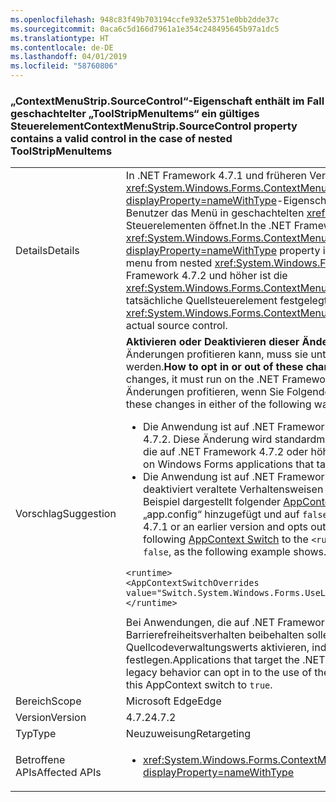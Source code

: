 ```yaml
---
ms.openlocfilehash: 948c83f49b703194ccfe932e53751e0bb2dde37c
ms.sourcegitcommit: 0aca6c5d166d7961a1e354c248495645b97a1dc5
ms.translationtype: HT
ms.contentlocale: de-DE
ms.lasthandoff: 04/01/2019
ms.locfileid: "58760806"
---
```

### <a name="contextmenustripsourcecontrol-property-contains-a-valid-control-in-the-case-of-nested-toolstripmenuitems"></a><span data-ttu-id="4da29-101">„ContextMenuStrip.SourceControl“-Eigenschaft enthält im Fall geschachtelter „ToolStripMenuItems“ ein gültiges Steuerelement</span><span class="sxs-lookup"><span data-stu-id="4da29-101">ContextMenuStrip.SourceControl property contains a valid control in the case of nested ToolStripMenuItems</span></span>

|   |   |
|---|---|
|<span data-ttu-id="4da29-102">Details</span><span class="sxs-lookup"><span data-stu-id="4da29-102">Details</span></span>|<span data-ttu-id="4da29-103">In .NET Framework 4.7.1 und früheren Versionen gibt die <xref:System.Windows.Forms.ContextMenuStrip.SourceControl?displayProperty=nameWithType>-Eigenschaft fälschlicherweise NULL zurück, wenn der Benutzer das Menü in geschachtelten <xref:System.Windows.Forms.ToolStripMenuItem>-Steuerelementen öffnet.</span><span class="sxs-lookup"><span data-stu-id="4da29-103">In the .NET Framework 4.7.1 and previous versions, the <xref:System.Windows.Forms.ContextMenuStrip.SourceControl?displayProperty=nameWithType> property incorrectly returns null when the user opens the menu from nested <xref:System.Windows.Forms.ToolStripMenuItem> controls.</span></span> <span data-ttu-id="4da29-104">In .NET Framework 4.7.2 und höher ist die <xref:System.Windows.Forms.ContextMenuStrip.SourceControl>-Eigenschaft immer auf das tatsächliche Quellsteuerelement festgelegt.</span><span class="sxs-lookup"><span data-stu-id="4da29-104">In the .NET Framework 4.7.2 and later, <xref:System.Windows.Forms.ContextMenuStrip.SourceControl> property is always set to the actual source control.</span></span>|
|<span data-ttu-id="4da29-105">Vorschlag</span><span class="sxs-lookup"><span data-stu-id="4da29-105">Suggestion</span></span>|<span data-ttu-id="4da29-106"><strong>Aktivieren oder Deaktivieren dieser Änderungen</strong>: Damit eine Anwendung von diesen Änderungen profitieren kann, muss sie unter .NET Framework 4.7.2 oder höher ausgeführt werden.</span><span class="sxs-lookup"><span data-stu-id="4da29-106"><strong>How to opt in or out of these changes</strong>In order for an application to benefit from these changes, it must run on the .NET Framework 4.7.2 or later.</span></span> <span data-ttu-id="4da29-107">Die Anwendung kann von diesen Änderungen profitieren, wenn Sie Folgendes durchführen:</span><span class="sxs-lookup"><span data-stu-id="4da29-107">The application can benefit from these changes in either of the following ways:</span></span><ul><li><span data-ttu-id="4da29-108">Die Anwendung ist auf .NET Framework 4.7.2 ausgelegt.</span><span class="sxs-lookup"><span data-stu-id="4da29-108">It targets the .NET Framework 4.7.2.</span></span> <span data-ttu-id="4da29-109">Diese Änderung wird standardmäßig für Windows Forms-Anwendungen aktiviert, die auf .NET Framework 4.7.2 oder höher ausgelegt sind.</span><span class="sxs-lookup"><span data-stu-id="4da29-109">This change is enabled by default on Windows Forms applications that target the .NET Framework 4.7.2 or later.</span></span></li><li><span data-ttu-id="4da29-110">Die Anwendung ist auf .NET Framework 4.7.1 oder eine frühere Version ausgelegt und deaktiviert veraltete Verhaltensweisen der Barrierefreiheit, indem wie im folgenden Beispiel dargestellt folgender [AppContext-Schalter](~/docs/framework/configure-apps/file-schema/runtime/appcontextswitchoverrides-element.md) zum Abschnitt <code>&lt;runtime&gt;</code> der Datei „app.config“ hinzugefügt und auf <code>false</code> festgelegt wird.</span><span class="sxs-lookup"><span data-stu-id="4da29-110">It targets the .NET Framework 4.7.1 or an earlier version and opts out of the legacy accessibility behaviors by adding the following [AppContext Switch](~/docs/framework/configure-apps/file-schema/runtime/appcontextswitchoverrides-element.md) to the <code>&lt;runtime&gt;</code> section of the app.config file and setting it to <code>false</code>, as the following example shows.</span></span></li></ul><pre><code class="lang-xml">&lt;runtime&gt;&#13;&#10;&lt;AppContextSwitchOverrides value=&quot;Switch.System.Windows.Forms.UseLegacyContextMenuStripSourceControlValue=false&quot;/&gt;&#13;&#10;&lt;/runtime&gt;&#13;&#10;</code></pre><span data-ttu-id="4da29-111">Bei Anwendungen, die auf .NET Framework 4.7.2 oder höher ausgelegt sind und das veraltete Barrierefreiheitsverhalten beibehalten sollen, können Sie die Verwendung des veralteten Quellcodeverwaltungswerts aktivieren, indem Sie den „AppContext“-Schalter auf <code>true</code> festlegen.</span><span class="sxs-lookup"><span data-stu-id="4da29-111">Applications that target the .NET Framework 4.7.2 or later, and want to preserve the legacy behavior can opt in to the use of the legacy source control value by explicitly setting this AppContext switch to <code>true</code>.</span></span>|
|<span data-ttu-id="4da29-112">Bereich</span><span class="sxs-lookup"><span data-stu-id="4da29-112">Scope</span></span>|<span data-ttu-id="4da29-113">Microsoft Edge</span><span class="sxs-lookup"><span data-stu-id="4da29-113">Edge</span></span>|
|<span data-ttu-id="4da29-114">Version</span><span class="sxs-lookup"><span data-stu-id="4da29-114">Version</span></span>|<span data-ttu-id="4da29-115">4.7.2</span><span class="sxs-lookup"><span data-stu-id="4da29-115">4.7.2</span></span>|
|<span data-ttu-id="4da29-116">Typ</span><span class="sxs-lookup"><span data-stu-id="4da29-116">Type</span></span>|<span data-ttu-id="4da29-117">Neuzuweisung</span><span class="sxs-lookup"><span data-stu-id="4da29-117">Retargeting</span></span>|
|<span data-ttu-id="4da29-118">Betroffene APIs</span><span class="sxs-lookup"><span data-stu-id="4da29-118">Affected APIs</span></span>|<ul><li><xref:System.Windows.Forms.ContextMenuStrip.SourceControl?displayProperty=nameWithType></li></ul>|

